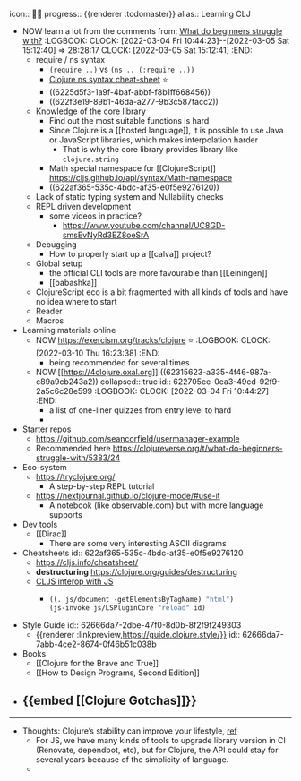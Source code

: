 icon:: 🧑‍🎓
progress:: {{renderer :todomaster}}
alias:: Learning CLJ

- NOW learn a lot from the comments from:  [What do beginners struggle with?]( https://clojureverse.org/t/what-do-beginners-struggle-with/5383)
  :LOGBOOK:
  CLOCK: [2022-03-04 Fri 10:44:23]--[2022-03-05 Sat 15:12:40] =>  28:28:17
  CLOCK: [2022-03-05 Sat 15:12:41]
  :END:
	- require / ns syntax
		- `(require ..)` vs `(ns .. (:require ..))`
		- [Clojure ns syntax cheat-sheet](https://gist.github.com/ghoseb/287710/) ⭐
		- ((6225d5f3-1a9f-4baf-abbf-f8b1ff668456))
		- ((622f3e19-89b1-46da-a277-9b3c587facc2))
	- Knowledge of the core library
		- Find out the most suitable functions is hard
		- Since Clojure is a [[hosted language]], it is possible to use Java or JavaScript libraries, which makes interpolation harder
			- That is why the core library provides library like `clojure.string`
		- Math special namespace for [[ClojureScript]] https://cljs.github.io/api/syntax/Math-namespace
		- ((622af365-535c-4bdc-af35-e0f5e9276120))
	- Lack of static typing system and Nullability checks
	- REPL driven development
		- some videos in practice?
			- https://www.youtube.com/channel/UC8GD-smsEvNyRd3EZ8oeSrA
	- Debugging
		- How to properly start up a [[calva]] project?
	- Global setup
		- the official CLI tools are more favourable than [[Leiningen]]
		- [[babashka]]
	- ClojureScript  eco is a bit fragmented with all kinds of tools and have no idea where to start
	- Reader
	- Macros
- Learning materials online
	- NOW https://exercism.org/tracks/clojure ⭐
	  :LOGBOOK:
	  CLOCK: [2022-03-10 Thu 16:23:38]
	  :END:
		- being recommended for several times
	- NOW  [[https://4clojure.oxal.org]] ((62315623-a335-4f46-987a-c89a9cb243a2))
	  collapsed:: true
	  id:: 622705ee-0ea3-49cd-92f9-2a5c6c28e599
	  :LOGBOOK:
	  CLOCK: [2022-03-04 Fri 10:44:27]
	  :END:
		- a list of one-liner quizzes from entry level to hard
		-
- Starter repos
	- https://github.com/seancorfield/usermanager-example
	- Recommended here https://clojureverse.org/t/what-do-beginners-struggle-with/5383/24
- Eco-system
	- https://tryclojure.org/
		- A step-by-step REPL tutorial
	- https://nextjournal.github.io/clojure-mode/#use-it
		- A notebook (like observable.com) but with more language supports
- Dev tools
	- [[Dirac]]
		- There are some very interesting ASCII diagrams
- Cheatsheets
  id:: 622af365-535c-4bdc-af35-e0f5e9276120
	- https://cljs.info/cheatsheet/
	- **destructuring** https://clojure.org/guides/destructuring
	- [CLJS interop with JS](https://lwhorton.github.io/2018/10/20/clojurescript-interop-with-javascript.html)
		- ```clojure
		  ((. js/document -getElementsByTagName) "html")
		  (js-invoke js/LSPluginCore "reload" id)
		  ```
- Style Guide
  id:: 62666da7-2dbe-47f0-8d0b-8f2f9f249303
	- {{renderer :linkpreview,https://guide.clojure.style/}}
	  id:: 62666da7-7abb-4ce2-8674-0f46b51c038b
- Books
	- [[Clojure for the Brave and True]]
	- [[How to Design Programs, Second Edition]]
- {{embed [[Clojure Gotchas]]}}
	-
- ---
- Thoughts: Clojure’s stability can improve your lifestyle, [ref](https://github.com/braveclojure/bcjobs-blog/blob/master/source/2022-02-11-long-term-clojure-benefits.html.md)
	- For JS, we have many kinds of tools to upgrade library version in CI (Renovate, dependbot, etc), but for Clojure, the API could stay for several years because of the simplicity of language.
	-
